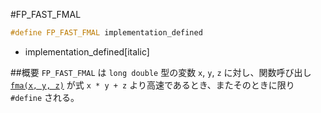 #FP_FAST_FMAL
```cpp
#define FP_FAST_FMAL implementation_defined
```
* implementation_defined[italic]

##概要
`FP_FAST_FMAL` は `long double` 型の変数 `x`, `y`, `z` に対し、関数呼び出し [`fma(x, y, z)`](/reference/cmath/fma.md) が式 `x * y + z` より高速であるとき、またそのときに限り `#define` される。
